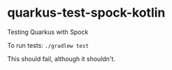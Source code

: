 # quarkus-test-spock-kotlin
Testing Quarkus with Spock

To run tests:
`./gradlew test`

This should fail, although it shouldn't.
